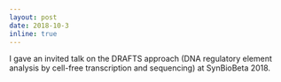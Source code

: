 ```yaml
---
layout: post
date: 2018-10-3
inline: true
---
```


I gave an invited talk on the DRAFTS approach (DNA regulatory element analysis by cell-free transcription and sequencing) at SynBioBeta 2018.
